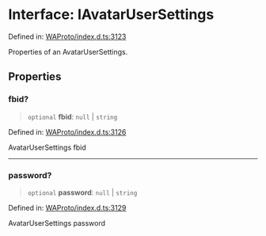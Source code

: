 # Interface: IAvatarUserSettings

Defined in: [WAProto/index.d.ts:3123](https://github.com/Fokusdotid/bail/blob/0fe6346a5ff68a74eb71890335c982b44e2da604/WAProto/index.d.ts#L3123)

Properties of an AvatarUserSettings.

## Properties

### fbid?

> `optional` **fbid**: `null` \| `string`

Defined in: [WAProto/index.d.ts:3126](https://github.com/Fokusdotid/bail/blob/0fe6346a5ff68a74eb71890335c982b44e2da604/WAProto/index.d.ts#L3126)

AvatarUserSettings fbid

***

### password?

> `optional` **password**: `null` \| `string`

Defined in: [WAProto/index.d.ts:3129](https://github.com/Fokusdotid/bail/blob/0fe6346a5ff68a74eb71890335c982b44e2da604/WAProto/index.d.ts#L3129)

AvatarUserSettings password
